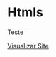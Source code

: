 # Htmls
 Teste


<a href="https://joaofelippetrf.github.io/Htmls/exs/exe04/android.html" >Visualizar Site</a>